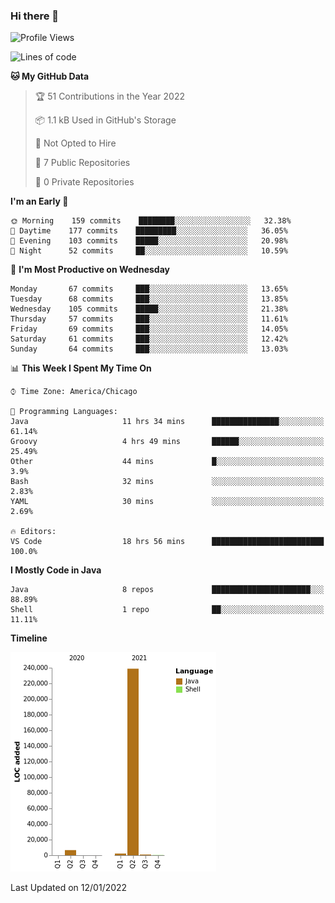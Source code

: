 ### Hi there 👋


<!--START_SECTION:waka-->
![Profile Views](http://img.shields.io/badge/Profile%20Views-0-blue)

![Lines of code](https://img.shields.io/badge/From%20Hello%20World%20I%27ve%20Written-249%20Thousand%20lines%20of%20code-blue)

**🐱 My GitHub Data** 

> 🏆 51 Contributions in the Year 2022
 > 
> 📦 1.1 kB Used in GitHub's Storage 
 > 
> 🚫 Not Opted to Hire
 > 
> 📜 7 Public Repositories 
 > 
> 🔑 0 Private Repositories  
 > 
**I'm an Early 🐤** 

```text
🌞 Morning    159 commits    ████████░░░░░░░░░░░░░░░░░   32.38% 
🌆 Daytime    177 commits    █████████░░░░░░░░░░░░░░░░   36.05% 
🌃 Evening    103 commits    █████░░░░░░░░░░░░░░░░░░░░   20.98% 
🌙 Night      52 commits     ██░░░░░░░░░░░░░░░░░░░░░░░   10.59%

```
📅 **I'm Most Productive on Wednesday** 

```text
Monday       67 commits     ███░░░░░░░░░░░░░░░░░░░░░░   13.65% 
Tuesday      68 commits     ███░░░░░░░░░░░░░░░░░░░░░░   13.85% 
Wednesday    105 commits    █████░░░░░░░░░░░░░░░░░░░░   21.38% 
Thursday     57 commits     ███░░░░░░░░░░░░░░░░░░░░░░   11.61% 
Friday       69 commits     ███░░░░░░░░░░░░░░░░░░░░░░   14.05% 
Saturday     61 commits     ███░░░░░░░░░░░░░░░░░░░░░░   12.42% 
Sunday       64 commits     ███░░░░░░░░░░░░░░░░░░░░░░   13.03%

```


📊 **This Week I Spent My Time On** 

```text
⌚︎ Time Zone: America/Chicago

💬 Programming Languages: 
Java                     11 hrs 34 mins      ███████████████░░░░░░░░░░   61.14% 
Groovy                   4 hrs 49 mins       ██████░░░░░░░░░░░░░░░░░░░   25.49% 
Other                    44 mins             █░░░░░░░░░░░░░░░░░░░░░░░░   3.9% 
Bash                     32 mins             ░░░░░░░░░░░░░░░░░░░░░░░░░   2.83% 
YAML                     30 mins             ░░░░░░░░░░░░░░░░░░░░░░░░░   2.69%

🔥 Editors: 
VS Code                  18 hrs 56 mins      █████████████████████████   100.0%

```

**I Mostly Code in Java** 

```text
Java                     8 repos             ██████████████████████░░░   88.89% 
Shell                    1 repo              ██░░░░░░░░░░░░░░░░░░░░░░░   11.11%

```


**Timeline**

![Chart not found](https://raw.githubusercontent.com/powercasgamer/powercasgamer/master/charts/bar_graph.png) 


 Last Updated on 12/01/2022
<!--END_SECTION:waka-->
